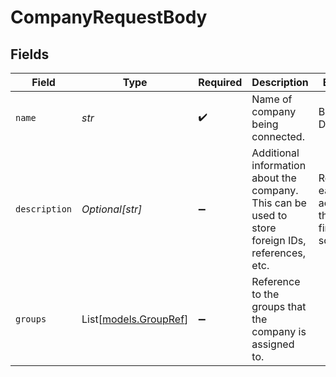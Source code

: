 # CompanyRequestBody


## Fields

| Field                                                                                             | Type                                                                                              | Required                                                                                          | Description                                                                                       | Example                                                                                           |
| ------------------------------------------------------------------------------------------------- | ------------------------------------------------------------------------------------------------- | ------------------------------------------------------------------------------------------------- | ------------------------------------------------------------------------------------------------- | ------------------------------------------------------------------------------------------------- |
| `name`                                                                                            | *str*                                                                                             | :heavy_check_mark:                                                                                | Name of company being connected.                                                                  | Bank of Dave                                                                                      |
| `description`                                                                                     | *Optional[str]*                                                                                   | :heavy_minus_sign:                                                                                | Additional information about the company. This can be used to store foreign IDs, references, etc. | Requested early access to the new financing scheme.                                               |
| `groups`                                                                                          | List[[models.GroupRef](../models/groupref.md)]                                                    | :heavy_minus_sign:                                                                                | Reference to the groups that the company is assigned to.                                          |                                                                                                   |